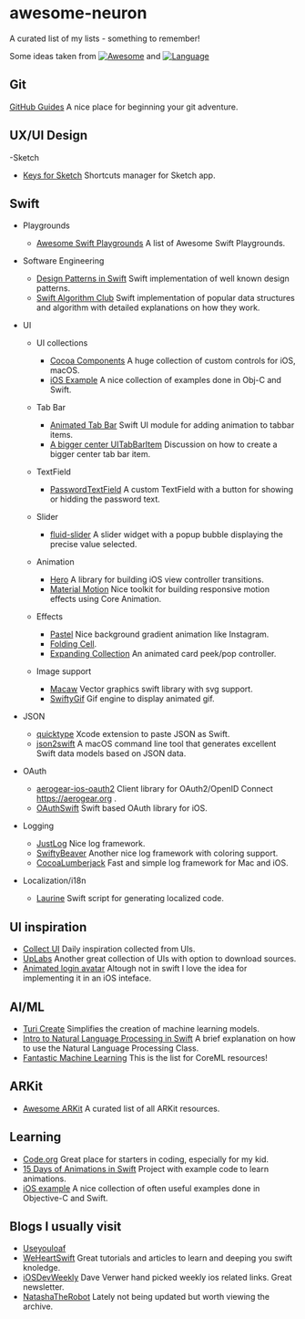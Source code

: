 # awesome-neuron
A curated list of my lists - something to remember!

Some ideas taken from [![Awesome](https://awesome.re/badge.svg)](https://awesome.re)
and [![Language](https://awesomelinkcounter.herokuapp.com/swift)](https://github.com/vsouza/awesome-ios)
## Git
[GitHub Guides](https://guides.github.com/)
A nice place for beginning your git adventure.

## UX/UI Design
-Sketch
  - [Keys for Sketch](https://github.com/exevil/Keys-For-Sketch) Shortcuts manager for Sketch app.

## Swift
- Playgrounds
  - [Awesome Swift Playgrounds](https://github.com/uraimo/Awesome-Swift-Playgrounds) A list of Awesome Swift Playgrounds.
  
- Software Engineering
  - [Design Patterns in Swift](https://github.com/ochococo/Design-Patterns-In-Swift) Swift implementation of well known design patterns.
  - [Swift Algorithm Club](https://github.com/raywenderlich/swift-algorithm-club) Swift implementation of popular data structures and algorithm with detailed explanations on how they work.
  
- UI
  - UI collections
    - [Cocoa Components](https://www.cocoacontrols.com/) A huge collection of custom controls for iOS, macOS.
    - [iOS Example](https://iosexample.com/) A nice collection of examples done in Obj-C and Swift.
    
  - Tab Bar
    - [Animated Tab Bar](https://github.com/Ramotion/animated-tab-bar) Swift UI module for adding animation to tabbar items.
    - [A bigger center UITabBarItem](https://stackoverflow.com/questions/30527738/how-do-we-create-a-bigger-center-uitabbar-item) Discussion on how to create a bigger center tab bar item.
    
  - TextField
    - [PasswordTextField](https://github.com/PiXeL16/PasswordTextField) A custom TextField with a button for showing or hidding the password text.
  
  - Slider
    - [fluid-slider](https://github.com/Ramotion/fluid-slider) A slider widget with a popup bubble displaying the precise value selected.
    
  - Animation
    - [Hero](https://github.com/lkzhao/Hero) A library for building iOS view controller transitions.
    - [Material Motion](https://github.com/material-motion/material-motion-swift) Nice toolkit for building responsive motion effects using Core Animation.
    
  - Effects
    - [Pastel](https://github.com/cruisediary/Pastel) Nice background gradient animation like Instagram.
    - [Folding Cell](https://github.com/Ramotion/folding-cell).
    - [Expanding Collection](https://github.com/Ramotion/expanding-collection) An animated card peek/pop controller.
    
  - Image support
    - [Macaw](https://github.com/exyte/Macaw) Vector graphics swift library with svg support.
    - [SwiftyGif](https://github.com/kirualex/SwiftyGif) Gif engine to display animated gif.
    
- JSON
  - [quicktype](https://github.com/quicktype/quicktype-xcode) Xcode extension to paste JSON as Swift.
  - [json2swift](https://github.com/ijoshsmith/json2swift) A macOS command line tool that generates excellent Swift data models based on JSON data.
  
- OAuth
  - [aerogear-ios-oauth2](https://github.com/aerogear/aerogear-ios-oauth2) Client library for OAuth2/OpenID Connect https://aerogear.org .
  - [OAuthSwift](https://github.com/OAuthSwift/OAuthSwift) Swift based OAuth library for iOS.
  
- Logging
  - [JustLog](https://github.com/justeat/JustLog) Nice log framework.
  - [SwiftyBeaver](https://github.com/SwiftyBeaver/SwiftyBeaver) Another nice log framework with coloring support.
  - [CocoaLumberjack](https://github.com/CocoaLumberjack/CocoaLumberjack) Fast and simple log framework for Mac and iOS.

- Localization/i18n
  - [Laurine](https://github.com/JiriTrecak/Laurine) Swift script for generating localized code.

## UI inspiration
- [Collect UI](http://collectui.com/designs) Daily inspiration collected from UIs.
- [UpLabs](https://www.uplabs.com/ios) Another great collection of UIs with option to download sources.
- [Animated login avatar](https://codepen.io/dsenneff/pen/QajVxO) Altough not in swift I love the idea for implementing it in an iOS inteface.

## AI/ML
- [Turi Create](https://github.com/apple/turicreate) Simplifies the creation of machine learning models.
- [Intro to Natural Language Processing in Swift](https://www.appcoda.com/natural-language-processing-swift/) A brief explanation on how to use the Natural Language Processing Class.
- [Fantastic Machine Learning](https://github.com/onmyway133/fantastic-machine-learning) This is the list for CoreML resources!

## ARKit
- [Awesome ARKit](https://github.com/olucurious/Awesome-ARKit) A curated list of all ARKit resources.

## Learning
- [Code.org](https://code.org/) Great place for starters in coding, especially for my kid.
- [15 Days of Animations in Swift](https://github.com/larrynatalicio/15DaysofAnimationsinSwift) Project with example code to learn animations.
- [iOS example](https://iosexample.com/) A nice collection of often useful examples done in Objective-C and Swift.

## Blogs I usually visit
- [Useyouloaf](https://useyourloaf.com/) 
- [WeHeartSwift](https://www.weheartswift.com/) Great tutorials and articles to learn and deeping you swift knoledge.
- [iOSDevWeekly](http://iosdevweekly.com/) Dave Verwer hand picked weekly ios related links. Great newsletter.
- [NatashaTheRobot](https://swiftnews.curated.co/issues/) Lately not being updated but worth viewing the archive.

